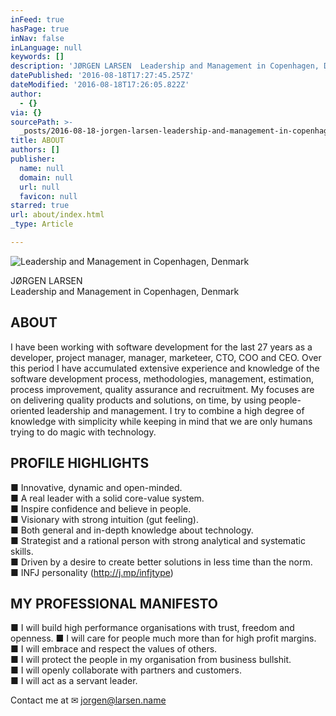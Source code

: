 ```yaml
---
inFeed: true
hasPage: true
inNav: false
inLanguage: null
keywords: []
description: 'JØRGEN LARSEN  Leadership and Management in Copenhagen, Denmark'
datePublished: '2016-08-18T17:27:45.257Z'
dateModified: '2016-08-18T17:26:05.822Z'
author:
  - {}
via: {}
sourcePath: >-
  _posts/2016-08-18-jorgen-larsen-leadership-and-management-in-copenhagen-denm.md
title: ABOUT
authors: []
publisher:
  name: null
  domain: null
  url: null
  favicon: null
starred: true
url: about/index.html
_type: Article

---
```

![Leadership and Management in Copenhagen, Denmark](https://the-grid-user-content.s3-us-west-2.amazonaws.com/24368db8-e581-4247-9e7f-41213c857e4f.jpg)

JØRGEN LARSEN   
Leadership and Management in Copenhagen, Denmark

## ABOUT

I have been working with software development for the last 27 years as a developer, project manager, manager, marketeer, CTO, COO and CEO. Over this period I have accumulated extensive experience and knowledge of the software development process, methodologies, management, estimation, process improvement, quality assurance and recruitment. My focuses are on delivering quality products and solutions, on time, by using people-oriented leadership and management. I try to combine a high degree of knowledge with simplicity while keeping in mind that we are only humans trying to do magic with technology.

## PROFILE HIGHLIGHTS

■ Innovative, dynamic and open-minded.  
■ A real leader with a solid core-value system.  
■ Inspire confidence and believe in people.  
■ Visionary with strong intuition (gut feeling).  
■ Both general and in-depth knowledge about technology.  
■ Strategist and a rational person with strong analytical and systematic skills.  
■ Driven by a desire to create better solutions in less time than the norm.  
■ INFJ personality (http://j.mp/infjtype)

## MY PROFESSIONAL MANIFESTO

■ I will build high performance organisations with trust, freedom and openness. ■ I will care for people much more than for high profit margins.  
■ I will embrace and respect the values of others.  
■ I will protect the people in my organisation from business bullshit.  
■ I will openly collaborate with partners and customers.  
■ I will act as a servant leader.

Contact me at ✉ jorgen@larsen.name